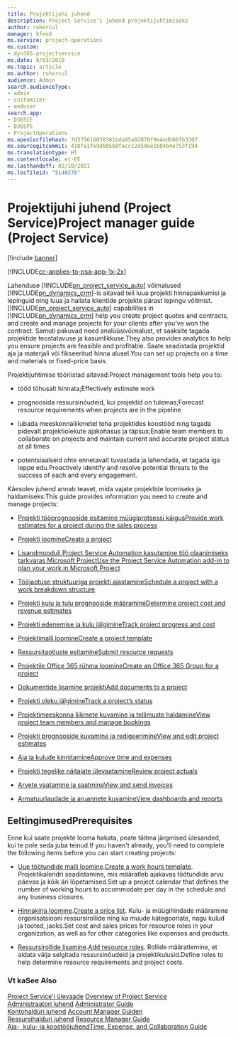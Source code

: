 ```yaml
---
title: Projektijuhi juhend
description: Project Service'i juhend projektijuhtimiseks
author: ruhercul
manager: kfend
ms.service: project-operations
ms.custom:
- dyn365-projectservice
ms.date: 8/03/2018
ms.topic: article
ms.author: ruhercul
audience: Admin
search.audienceType:
- admin
- customizer
- enduser
search.app:
- D365CE
- D365PS
- ProjectOperations
ms.openlocfilehash: 7d375616038381bda05a02870f9e4edb06fb3307
ms.sourcegitcommit: 418fa1fe9d605b8faccc2d5dee1b04b4e753f194
ms.translationtype: HT
ms.contentlocale: et-EE
ms.lasthandoff: 02/10/2021
ms.locfileid: "5148278"
---
```

# <a name="project-manager-guide-project-service"></a><span data-ttu-id="5dd73-103">Projektijuhi juhend (Project Service)</span><span class="sxs-lookup"><span data-stu-id="5dd73-103">Project manager guide (Project Service)</span></span>

[!include [banner](../includes/psa-now-project-operations.md)]

[!INCLUDE[cc-applies-to-psa-app-1x-2x](../includes/cc-applies-to-psa-app-1x-2x.md)]

<span data-ttu-id="5dd73-104">Lahenduse [!INCLUDE[pn_project_service_auto](../includes/pn-project-service-auto.md)] võimalused  [!INCLUDE[pn_dynamics_crm](../includes/pn-dynamics-crm.md)]-is aitavad teil luua projekti hinnapakkumisi ja lepinguid ning luua ja hallata klientide projekte pärast lepingu võitmist.</span><span class="sxs-lookup"><span data-stu-id="5dd73-104">[!INCLUDE[pn_project_service_auto](../includes/pn-project-service-auto.md)] capabilities in [!INCLUDE[pn_dynamics_crm](../includes/pn-dynamics-crm.md)] help you create project quotes and contracts, and create and manage projects for your clients after you’ve won the contract.</span></span> <span data-ttu-id="5dd73-105">Samuti pakuvad need analüüsivõimalust, et saaksite tagada projektide teostatavuse ja kasumlikkuse.</span><span class="sxs-lookup"><span data-stu-id="5dd73-105">They also provides analytics to help you ensure projects are feasible and profitable.</span></span> <span data-ttu-id="5dd73-106">Saate seadistada projektid aja ja materjali või fikseeritud hinna alusel.</span><span class="sxs-lookup"><span data-stu-id="5dd73-106">You can set up projects on a time and materials or fixed-price basis.</span></span>  
  
 <span data-ttu-id="5dd73-107">Projektijuhtimise tööriistad aitavad:</span><span class="sxs-lookup"><span data-stu-id="5dd73-107">Project management tools help you to:</span></span>  
  
-   <span data-ttu-id="5dd73-108">tööd tõhusalt hinnata;</span><span class="sxs-lookup"><span data-stu-id="5dd73-108">Effectively estimate work</span></span>  
  
-   <span data-ttu-id="5dd73-109">prognoosida ressursinõudeid, kui projektid on tulemas;</span><span class="sxs-lookup"><span data-stu-id="5dd73-109">Forecast resource requirements when projects are in the pipeline</span></span>  
  
-   <span data-ttu-id="5dd73-110">lubada meeskonnaliikmetel teha projektides koostööd ning tagada pidevalt projektiolekute ajakohasus ja täpsus;</span><span class="sxs-lookup"><span data-stu-id="5dd73-110">Enable team members to collaborate on projects and maintain current and accurate project status at all times</span></span>  
  
-   <span data-ttu-id="5dd73-111">potentsiaalseid ohte ennetavalt tuvastada ja lahendada, et tagada iga leppe edu.</span><span class="sxs-lookup"><span data-stu-id="5dd73-111">Proactively identify and resolve potential threats to the success of each and every engagement.</span></span>  
  
<span data-ttu-id="5dd73-112">Käesolev juhend annab teavet, mida vajate projektide loomiseks ja haldamiseks:</span><span class="sxs-lookup"><span data-stu-id="5dd73-112">This guide provides information you need to create and manage projects:</span></span>  
  
-   [<span data-ttu-id="5dd73-113">Projekti tööprognooside esitamine müügiprotsessi käigus</span><span class="sxs-lookup"><span data-stu-id="5dd73-113">Provide work estimates for a project during the sales process</span></span>](../psa/provide-estimates-project-during-sales-process.md)  
  
-   [<span data-ttu-id="5dd73-114">Projekti loomine</span><span class="sxs-lookup"><span data-stu-id="5dd73-114">Create a project</span></span>](../psa/create-project.md)  
  
-   [<span data-ttu-id="5dd73-115">Lisandmooduli Project Service Automation kasutamine töö plaanimiseks tarkvaras Microsoft Project</span><span class="sxs-lookup"><span data-stu-id="5dd73-115">Use the Project Service Automation add-in to plan your work in Microsoft Project</span></span>](../psa/add-plan-work-microsoft-project.md)  
  
-   [<span data-ttu-id="5dd73-116">Tööjaotuse struktuuriga projekti ajastamine</span><span class="sxs-lookup"><span data-stu-id="5dd73-116">Schedule a project with a work breakdown structure</span></span>](../psa/schedule-project-work-breakdown-structure.md)  
  
-   [<span data-ttu-id="5dd73-117">Projekti kulu ja tulu prognooside määramine</span><span class="sxs-lookup"><span data-stu-id="5dd73-117">Determine project cost and revenue estimates</span></span>](../psa/determine-project-cost-revenue-estimates.md)  
  
-   [<span data-ttu-id="5dd73-118">Projekti edenemise ja kulu jälgimine</span><span class="sxs-lookup"><span data-stu-id="5dd73-118">Track project progress and cost</span></span>](../psa/track-project-progress-cost.md)  
  
-   [<span data-ttu-id="5dd73-119">Projektimalli loomine</span><span class="sxs-lookup"><span data-stu-id="5dd73-119">Create a project template</span></span>](../psa/create-project-template.md)  
  
-   [<span data-ttu-id="5dd73-120">Ressursitaotluste esitamine</span><span class="sxs-lookup"><span data-stu-id="5dd73-120">Submit resource requests</span></span>](../psa/submit-resource-requests.md)  
  
-   [<span data-ttu-id="5dd73-121">Projektile Office 365 rühma loomine</span><span class="sxs-lookup"><span data-stu-id="5dd73-121">Create an Office 365 Group for a project</span></span>](../psa/create-office-365-group-project.md)  
  
-   [<span data-ttu-id="5dd73-122">Dokumentide lisamine projekti</span><span class="sxs-lookup"><span data-stu-id="5dd73-122">Add documents to a project</span></span>](../psa/add-documents-project.md)  
  
-   [<span data-ttu-id="5dd73-123">Projekti oleku jälgimine</span><span class="sxs-lookup"><span data-stu-id="5dd73-123">Track a project’s status</span></span>](../psa/track-project-status.md)  
  
-   [<span data-ttu-id="5dd73-124">Projektimeeskonna liikmete kuvamine ja tellimuste haldamine</span><span class="sxs-lookup"><span data-stu-id="5dd73-124">View project team members and manage bookings</span></span>](../psa/view-project-team-members-manage-bookings.md)  
  
-   [<span data-ttu-id="5dd73-125">Projekti prognooside kuvamine ja redigeerimine</span><span class="sxs-lookup"><span data-stu-id="5dd73-125">View and edit project estimates</span></span>](../psa/view-edit-project-estimates.md)  
  
-   [<span data-ttu-id="5dd73-126">Aja ja kulude kinnitamine</span><span class="sxs-lookup"><span data-stu-id="5dd73-126">Approve time and expenses</span></span>](../psa/approve-time-expenses.md)  
  
-   [<span data-ttu-id="5dd73-127">Projekti tegelike näitajate ülevaatamine</span><span class="sxs-lookup"><span data-stu-id="5dd73-127">Review project actuals</span></span>](../psa/review-project-actuals.md)  
  
-   [<span data-ttu-id="5dd73-128">Arvete vaatamine ja saatmine</span><span class="sxs-lookup"><span data-stu-id="5dd73-128">View and send invoices</span></span>](../psa/view-send-invoices.md)  
  
-   [<span data-ttu-id="5dd73-129">Armatuurlaudade ja aruannete kuvamine</span><span class="sxs-lookup"><span data-stu-id="5dd73-129">View dashboards and reports</span></span>](../psa/view-dashboards-reports.md)  
  
## <a name="prerequisites"></a><span data-ttu-id="5dd73-130">Eeltingimused</span><span class="sxs-lookup"><span data-stu-id="5dd73-130">Prerequisites</span></span>  
 <span data-ttu-id="5dd73-131">Enne kui saate projekte looma hakata, peate täitma järgmised ülesanded, kui te pole seda juba teinud.</span><span class="sxs-lookup"><span data-stu-id="5dd73-131">If you haven't already, you’ll need to complete the following items before you can start creating projects:</span></span>  
  
-   <span data-ttu-id="5dd73-132">[Uue töötundide malli loomine](../psa/create-work-hours-template.md).</span><span class="sxs-lookup"><span data-stu-id="5dd73-132">[Create a work hours template](../psa/create-work-hours-template.md).</span></span> <span data-ttu-id="5dd73-133">Projektikalendri seadistamine, mis määratleb ajakavas töötundide arvu päevas ja kõik äri lõpetamised.</span><span class="sxs-lookup"><span data-stu-id="5dd73-133">Set up a project calendar that defines the number of working hours to accommodate per day in the schedule and any business closures.</span></span>  
  
-   <span data-ttu-id="5dd73-134">[Hinnakirja loomine](../psa/create-price-list.md).</span><span class="sxs-lookup"><span data-stu-id="5dd73-134">[Create a price list](../psa/create-price-list.md).</span></span> <span data-ttu-id="5dd73-135">Kulu- ja müügihindade määramine organisatsiooni ressursirollide ning ka muude kategooriate, nagu kulud ja tooted, jaoks.</span><span class="sxs-lookup"><span data-stu-id="5dd73-135">Set cost and sales prices for resource roles in your organization, as well as for other categories like expenses and products.</span></span>  
  
-   <span data-ttu-id="5dd73-136">[Ressursirollide lisamine](../psa/add-resource-roles.md).</span><span class="sxs-lookup"><span data-stu-id="5dd73-136">[Add resource roles](../psa/add-resource-roles.md).</span></span> <span data-ttu-id="5dd73-137">Rollide määratlemine, et aidata välja selgitada ressursinõudeid ja projektikulusid.</span><span class="sxs-lookup"><span data-stu-id="5dd73-137">Define roles to help determine resource requirements and project costs.</span></span>  
  
### <a name="see-also"></a><span data-ttu-id="5dd73-138">Vt ka</span><span class="sxs-lookup"><span data-stu-id="5dd73-138">See Also</span></span>  
 <span data-ttu-id="5dd73-139">[Project Service'i ülevaade](../psa/overview.md) </span><span class="sxs-lookup"><span data-stu-id="5dd73-139">[Overview of Project Service](../psa/overview.md) </span></span>  
 <span data-ttu-id="5dd73-140">[Administraatori juhend](../psa/admin-guide.md) </span><span class="sxs-lookup"><span data-stu-id="5dd73-140">[Administrator Guide](../psa/admin-guide.md) </span></span>  
 <span data-ttu-id="5dd73-141">[Kontohalduri juhend](../psa/account-manager-guide.md) </span><span class="sxs-lookup"><span data-stu-id="5dd73-141">[Account Manager Guiden](../psa/account-manager-guide.md) </span></span>  
 <span data-ttu-id="5dd73-142">[Ressursihalduri juhend](../psa/resource-manager-guide.md) </span><span class="sxs-lookup"><span data-stu-id="5dd73-142">[Resource Manager Guide](../psa/resource-manager-guide.md) </span></span>  
 [<span data-ttu-id="5dd73-143">Aja-, kulu- ja koostööjuhend</span><span class="sxs-lookup"><span data-stu-id="5dd73-143">Time, Expense, and Collaboration Guide</span></span>](../psa/time-expense-collaboration-guide.md)

